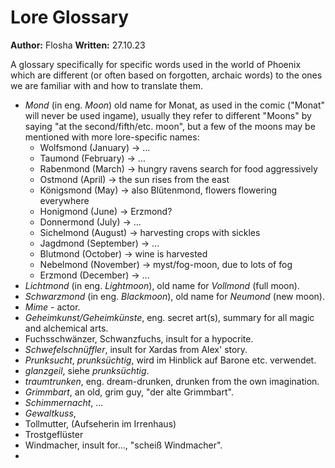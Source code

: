 # Lore Glossary

**Author:** Flosha
**Written:** 27.10.23

A glossary specifically for specific words used in the world of Phoenix which are different (or often based on forgotten, archaic words) to the ones we are familiar with and how to translate them.


* *Mond* (in eng. *Moon*) old name for Monat, as used in the comic ("Monat" will never be used ingame), usually they refer to different "Moons" by saying "at the second/fifth/etc. moon", but a few of the moons may be mentioned with more lore-specific names:
    * Wolfsmond (January)   -> ...
    * Taumond (February)    -> ...
    * Rabenmond (March)     -> hungry ravens search for food aggressively
    * Ostmond (April)       -> the sun rises from the east
    * Königsmond (May)      -> also Blütenmond, flowers flowering everywhere
    * Honigmond (June)      ->      Erzmond?
    * Donnermond (July)     -> ...
    * Sichelmond (August)   -> harvesting crops with sickles
    * Jagdmond (September)  -> ...
    * Blutmond (October)    -> wine is harvested
    * Nebelmond (November)  -> myst/fog-moon, due to lots of fog
    * Erzmond (December)    -> ...
* *Lichtmond* (in eng. *Lightmoon*), old name for *Vollmond* (full moon). 
* *Schwarzmond* (in eng. *Blackmoon*), old name for *Neumond* (new moon).
* *Mime* - actor.
* *Geheimkunst/Geheimkünste*, eng. secret art(s), summary for all magic and alchemical arts.
* Fuchsschwänzer, Schwanzfuchs, insult for a hypocrite. 
* *Schwefelschnüffler*, insult for Xardas from Alex' story.
* *Prunksucht*, *prunksüchtig*, wird im Hinblick auf Barone etc. verwendet.
* *glanzgeil*, siehe *prunksüchtig*.
* *traumtrunken*, eng. dream-drunken, drunken from the own imagination.
* *Grimmbart*, an old, grim guy, "der alte Grimmbart". 
* *Schimmernacht*, ...
* *Gewaltkuss*, 
* Tollmutter, (Aufseherin im Irrenhaus)
* Trostgeflüster
* Windmacher, insult for..., "scheiß Windmacher". 
* 
